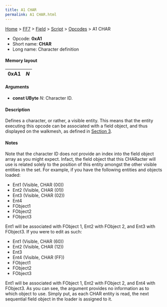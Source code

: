 ```yaml
---
title: A1 CHAR
permalink: A1 CHAR.html
---
```


[Home](../../../../Main%20Page.md) > [FF7](../../../../FF7.md) > [Field](../../../Field.md) > [Script](../../Script.md) > [Opcodes](../Opcodes.md) > A1 CHAR

-   Opcode: **0xA1**
-   Short name: **CHAR**
-   Long name: Character definition

#### Memory layout

| 0xA1 | *N* |
|------|-----|

#### Arguments

-   **const UByte** *N*: Character ID.

#### Description

Defines a character, or rather, a visible entity. This means that the
entity executing this opcode can be associated with a field object, and
thus displayed on the walkmesh, as defined in [Section 3][].

#### Notes

Note that the character ID does *not* provide an index into the field
object array as you might expect. Infact, the field object that this
CHARacter will use is related solely to the position of this entity
amongst the other visible entities in the set. For example, if you have
the following entities and objects loaded:

-   Ent1 (Visible, CHAR (00))
-   Ent2 (Visible, CHAR (01))
-   Ent3 (Visible, CHAR (02))
-   Ent4
-   FObject1
-   FObject2
-   FObject3

Ent1 will be associated with FObject 1, Ent2 with FObject 2, and Ent3
with FObject3. If you were to edit as such:

-   Ent1 (Visible, CHAR (60))
-   Ent2 (Visible, CHAR (12))
-   Ent3
-   Ent4 (Visible, CHAR (FF))
-   FObject1
-   FObject2
-   FObject3

Ent1 will be associated with FObject 1, Ent2 with FObject 2, and Ent4
with FObject3. As you can see, the argument provides no information as
to which object to use. Simply put, as each CHAR entity is read, the
next sequential field object in the loader is assigned to it.

  [Section 3]: ../../../../../../../../FF7/Field/Object%20Loader.md "wikilink"
